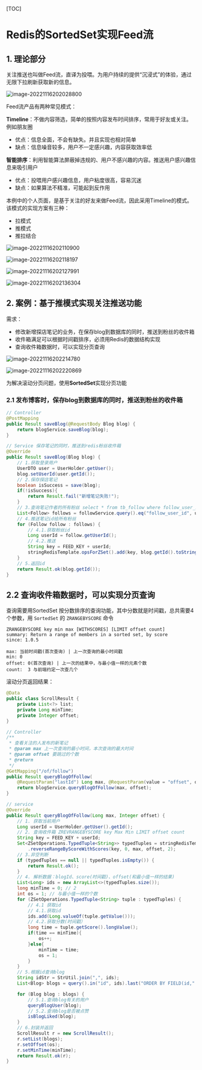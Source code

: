 

[TOC]



# Redis的SortedSet实现Feed流





## 1. 理论部分

关注推送也叫做Feed流，直译为投喂。为用户持续的提供“沉浸式”的体验，通过无限下拉刷新获取新的信息。

![image-20221116202028800](24_SourtedSet实现Feed流/image-20221116202028800.png)

Feed流产品有两种常见模式：

**Timeline**：不做内容筛选，简单的按照内容发布时间排序，常用于好友或关注。例如朋友圈

- 优点：信息全面，不会有缺失。并且实现也相对简单
- 缺点：信息噪音较多，用户不一定感兴趣，内容获取效率低

**智能排序**：利用智能算法屏蔽掉违规的、用户不感兴趣的内容。推送用户感兴趣信息来吸引用户

- 优点：投喂用户感兴趣信息，用户粘度很高，容易沉迷
- 缺点：如果算法不精准，可能起到反作用

本例中的个人页面，是基于关注的好友来做Feed流，因此采用Timeline的模式。该模式的实现方案有三种：

- 拉模式
- 推模式
- 推拉结合

![image-20221116202110900](24_SourtedSet实现Feed流/image-20221116202110900.png)

![image-20221116202118197](24_SourtedSet实现Feed流/image-20221116202118197.png)

![image-20221116202127991](24_SourtedSet实现Feed流/image-20221116202127991.png)

![image-20221116202136304](24_SourtedSet实现Feed流/image-20221116202136304.png)



## 2. 案例：基于推模式实现关注推送功能

需求：

- 修改新增探店笔记的业务，在保存blog到数据库的同时，推送到粉丝的收件箱
- 收件箱满足可以根据时间戳排序，必须用Redis的数据结构实现
- 查询收件箱数据时，可以实现分页查询

![image-20221116202214780](24_SourtedSet实现Feed流/image-20221116202214780.png)

![image-20221116202220869](24_SourtedSet实现Feed流/image-20221116202220869.png)



为解决滚动分页问题，使用**SortedSet**实现分页功能



### 2.1 发布博客时，保存blog到数据库的同时，推送到粉丝的收件箱

```java
// Controller
@PostMapping
public Result saveBlog(@RequestBody Blog blog) {
    return blogService.saveBlog(blog);
}

// Service 保存笔记的同时，推送到redis粉丝收件箱
@Override
public Result saveBlog(Blog blog) {
    // 1.获取登录用户
    UserDTO user = UserHolder.getUser();
    blog.setUserId(user.getId());
    // 2.保存探店笔记
    boolean isSuccess = save(blog);
    if(!isSuccess){
        return Result.fail("新增笔记失败!");
    }
    // 3.查询笔记作者的所有粉丝 select * from tb_follow where follow_user_id = ?
    List<Follow> follows = followService.query().eq("follow_user_id", user.getId()).list();
    // 4.推送笔记id给所有粉丝
    for (Follow follow : follows) {
        // 4.1.获取粉丝id
        Long userId = follow.getUserId();
        // 4.2.推送
        String key = FEED_KEY + userId;
        stringRedisTemplate.opsForZSet().add(key, blog.getId().toString(), System.currentTimeMillis());
    }
    // 5.返回id
    return Result.ok(blog.getId());
}
```



## 2.2 查询收件箱数据时，可以实现分页查询

查询需要用SortedSet 按分数排序的查询功能，其中分数就是时间戳，总共需要4个参数，用 `SortedSet` 的 `ZRANGEBYSCORE` 命令

```shell
ZRANGEBYSCORE key min max [WITHSCORES] [LIMIT offset count]
summary: Return a range of members in a sorted set, by score
since: 1.0.5

max: 当前时间戳(首次查询) | 上一次查询的最小时间戳
min: 0
offset: 0(首次查询) | 上一次的结果中，与最小值一样的元素个数
count:  3 与前端约定一次查几个
```

滚动分页返回结果：

```java
@Data
public class ScrollResult {
    private List<?> list;
    private Long minTime;
    private Integer offset;
}
```



```java
// Controller
/**
 * 查看关注的人发布的新笔记
 * @param max 上一次查询的最小时间，本次查询的最大时间
 * @param offset 要跳过的个数
 * @return
 */
@GetMapping("/of/follow")
public Result queryBlogOfFollow(
    @RequestParam("lastId") Long max, @RequestParam(value = "offset", defaultValue = "0") Integer offset){
    return blogService.queryBlogOfFollow(max, offset);
}

// service
@Override
public Result queryBlogOfFollow(Long max, Integer offset) {
    // 1. 获取当前用户
    Long userId = UserHolder.getUser().getId();
    // 2. 查询收件箱 ZREVRANGEBYSCORE key Max Min LIMIT offset count
    String key = FEED_KEY + userId;
    Set<ZSetOperations.TypedTuple<String>> typedTuples = stringRedisTemplate.opsForZSet()
        .reverseRangeByScoreWithScores(key, 0, max, offset, 2);
    // 3.非空判断
    if (typedTuples == null || typedTuples.isEmpty()) {
        return Result.ok();
    }
    // 4. 解析数据：blogId、score(时间戳)、offset(和最小值一样的结果)
    List<Long> ids = new ArrayList<>(typedTuples.size());
    long minTime = 0; // 2
    int os = 1; // 与最小值一样的个数
    for (ZSetOperations.TypedTuple<String> tuple : typedTuples) {
        // 4.1 获取id
        // 4.1.获取id
        ids.add(Long.valueOf(tuple.getValue()));
        // 4.2.获取分数(时间戳）
        long time = tuple.getScore().longValue();
        if(time == minTime){
            os++;
        }else{
            minTime = time;
            os = 1;
        }
    }
    // 5.根据id查询blog
    String idStr = StrUtil.join(",", ids);
    List<Blog> blogs = query().in("id", ids).last("ORDER BY FIELD(id," + idStr + ")").list();

    for (Blog blog : blogs) {
        // 5.1.查询blog有关的用户
        queryBlogUser(blog);
        // 5.2.查询blog是否被点赞
        isBlogLiked(blog);
    }
    // 6.封装并返回
    ScrollResult r = new ScrollResult();
    r.setList(blogs);
    r.setOffset(os);
    r.setMinTime(minTime);
    return Result.ok(r);
}
```

